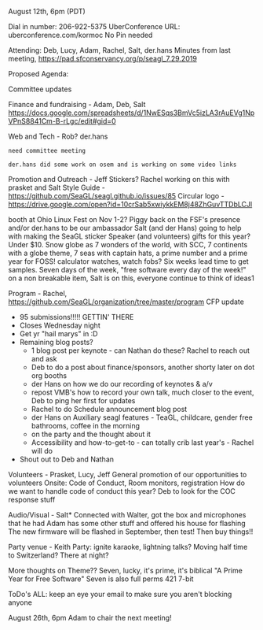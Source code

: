 August 12th, 6pm (PDT)

Dial in number: 206-922-5375
UberConference URL: uberconference.com/kormoc
No Pin needed

Attending: Deb, Lucy, Adam, Rachel, Salt, der.hans
Minutes from last meeting, https://pad.sfconservancy.org/p/seagl_7.29.2019

Proposed Agenda:

Committee updates

Finance and fundraising - Adam, Deb, Salt
https://docs.google.com/spreadsheets/d/1NwESqs3BmVc5izLA3rAuEVg1NpVPnS8841Cm-B-rLgc/edit#gid=0

Web and Tech - Rob? der.hans

    need committee meeting

    der.hans did some work on osem and is working on some video links


Promotion and Outreach - Jeff
Stickers? Rachel working on this with prasket and Salt
Style Guide - https://github.com/SeaGL/seagl.github.io/issues/85
Circular logo - https://drive.google.com/open?id=10crSab5xwiykkEM8j48ZhGuvTTDbLCJl

booth at Ohio Linux Fest on Nov 1-2? Piggy back on the FSF's presence and/or der.hans to be our ambassador
Salt (and der Hans) going to help with making the SeaGL sticker 
Speaker (and volunteers) gifts for this year? Under $10. Snow globe as 7 wonders of the world, with SCC, 7 continents with a globe theme, 7 seas with captain hats, a prime number and a prime year for FOSS! calculator watches, watch fobs? Six weeks lead time to get samples. Seven days of the week, "free software every day of the week!" on a non breakable item, Salt is on this, everyone continue to think of ideas1 

Program - Rachel, https://github.com/SeaGL/organization/tree/master/program
CFP update
 - 95 submissions!!!!!  GETTIN' THERE
 - Closes Wednesday night
 - Get yr "hail marys" in :D
 - Remaining blog posts? 
   - 1 blog post per keynote - can Nathan do these?  Rachel to reach out and ask
   - Deb to do a post about finance/sponsors, another shorty later on dot org booths
   - der Hans on how we do our recording of keynotes & a/v
   - repost VMB's how to record your own talk, much closer to the event, Deb to ping her first for updates
   - Rachel to do Schedule announcement blog post
   - der Hans on Auxiliary seagl features - TeaGL, childcare, gender free bathrooms, coffee in the morning
   - on the party and the thought about it
   - Accessibility and how-to-get-to - can totally crib last year's - Rachel will do
 - Shout out to Deb and Nathan


Volunteers - Prasket, Lucy, Jeff
General promotion of our opportunities to volunteers
Onsite: Code of Conduct, Room monitors, registration 
How do we want to handle code of conduct this year?
Deb to look for the COC response stuff

Audio/Visual - Salt*
Connected with Walter, got the box and microphones that he had
Adam has some other stuff and offered his house for flashing
The new firmware will be flashed in September, then test!
Then buy things!!

Party venue - Keith
 Party: ignite karaoke, lightning talks?
Moving half time to Switzerland? 
There at night? 

More thoughts on Theme??
Seven, lucky, it's prime, it's biblical
"A Prime Year for Free Software"
Seven is also full perms 421
7-bit


ToDo's
ALL: keep an eye your email to make sure you aren't blocking anyone 


August 26th, 6pm Adam to chair the next meeting! 
